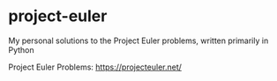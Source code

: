 # project-euler
My personal solutions to the Project Euler problems, written primarily in Python

Project Euler Problems: https://projecteuler.net/
